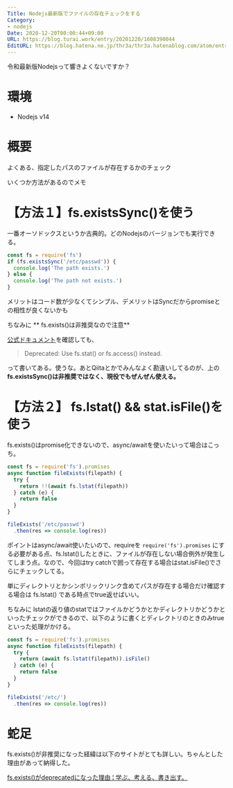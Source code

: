 ```yaml
---
Title: Nodejs最新版でファイルの存在チェックをする
Category:
- nodejs
Date: 2020-12-20T00:00:44+09:00
URL: https://blog.turai.work/entry/20201220/1608390044
EditURL: https://blog.hatena.ne.jp/thr3a/thr3a.hatenablog.com/atom/entry/26006613667445101
---
```


令和最新版Nodejsって響きよくないですか？

# 環境

- Nodejs v14

# 概要

よくある、指定したパスのファイルが存在するかのチェック

いくつか方法があるのでメモ

# 【方法１】fs.existsSync()を使う

一番オーソドックスというか古典的。どのNodejsのバージョンでも実行できる。

```javascript
const fs = require('fs')
if (fs.existsSync('/etc/passwd')) {
  console.log('The path exists.')
} else {
  console.log('The path not exists.')
}
```

メリットはコード数が少なくてシンプル、デメリットはSyncだからpromiseとの相性が良くないかも

ちなみに ** fs.exists()は非推奨なので注意**

[公式ドキュメント](https://nodejs.org/api/fs.html#fs_fs_exists_path_callback)を確認しても、

> Deprecated: Use fs.stat() or fs.access() instead.

って書いてある。使うな。あとQiitaとかでみんなよく勘違いしてるのが、上の**fs.existsSync()は非推奨ではなく、現役でもぜんぜん使える。**


# 【方法２】 fs.lstat() && stat.isFile()を使う

fs.exists()はpromise化できないので、async/awaitを使いたいって場合はこっち。

```javascript
const fs = require('fs').promises
async function fileExists(filepath) {
  try {
    return !!(await fs.lstat(filepath))
  } catch (e) {
    return false
  }
}

fileExists('/etc/passwd')
  .then(res => console.log(res))
```

ポイントはasync/await使いたいので、requireを `require('fs').promises` にする必要がある点、fs.lstat()したときに、ファイルが存在しない場合例外が発生してしまう点。なので、今回はtry catchで囲って存在する場合はstat.isFile()でさらにチェックしてる。

単にディレクトリとかシンボリックリンク含めてパスが存在する場合だけ確認する場合は fs.lstat() である時点でtrue返せばいい。

ちなみに lstatの返り値のstatではファイルかどうかとかディレクトリかどうかといったチェックができるので、以下のように書くとディレクトリのときのみtrueといった処理がかける。


```javascript
const fs = require('fs').promises
async function fileExists(filepath) {
  try {
    return (await fs.lstat(filepath)).isFile()
  } catch (e) {
    return false
  }
}

fileExists('/etc/')
  .then(res => console.log(res))
```


# 蛇足

fs.exists()が非推奨になった経緯は以下のサイトがとても詳しい。ちゃんとした理由があって納得した。

[fs.exists()がdeprecatedになった理由 ¦ 学ぶ、考える、書き出す。](https://blog.kubosho.com/entry/why-deprecated-of-fs-exists)
